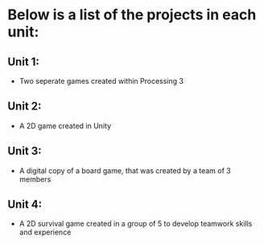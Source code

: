 <div>
  <h1>Below is a list of the projects in each unit:</h1>

  <h2>Unit 1:</h2>
  <ul>
    <li>Two seperate games created within Processing 3
  </ul>

  <h2>Unit 2:</h2>
  <ul>
    <li>A 2D game created in Unity
  </ul>
  
  <h2>Unit 3:</h2>
  <ul>
    <li>A digital copy of a board game, that was created by a team of 3 members
  </ul>
  
  <h2>Unit 4:</h2>
  <ul>
    <li>A 2D survival game created in a group of 5 to develop teamwork skills and experience
  <ul>
</div>
